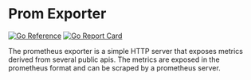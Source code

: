 # Prom Exporter

[![Go Reference](https://pkg.go.dev/badge/github.com/synapsecns/sanguine/contrib/promexporter.svg)](https://pkg.go.dev/github.com/synapsecns/sanguine/contrib/promexporter)
[![Go Report Card](https://goreportcard.com/badge/github.com/synapsecns/sanguine/contrib/promexporter)](https://goreportcard.com/report/github.com/synapsecns/sanguine/contrib/promexporter)


The prometheus exporter is a simple HTTP server that exposes metrics derived from several public apis. The metrics are exposed in the prometheus format and can be scraped by a prometheus server.
